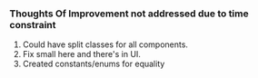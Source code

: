 ### Thoughts Of Improvement not addressed due to time constraint

1.  Could have split classes for all components.
2.  Fix small here and there's in UI.
3.  Created constants/enums for equality
